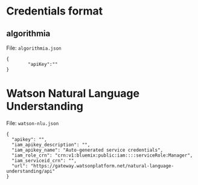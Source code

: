 # Credentials format

## algorithmia

File: `algorithmia.json`

```
{
        "apiKey":""
}
```

# Watson Natural Language Understanding

File: `watson-nlu.json`

```
{
  "apikey": "",
  "iam_apikey_description": "",
  "iam_apikey_name": "Auto-generated service credentials",
  "iam_role_crn": "crn:v1:bluemix:public:iam::::serviceRole:Manager",
  "iam_serviceid_crn": "",
  "url": "https://gateway.watsonplatform.net/natural-language-understanding/api"
}
```
